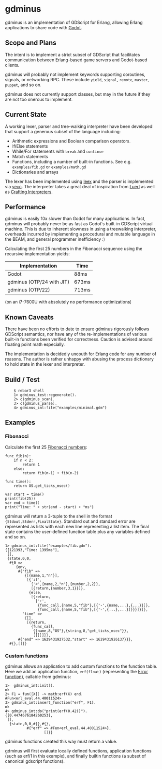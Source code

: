 gdminus
=====

gdminus is an implementation of GDScript for Erlang, allowing Erlang
applications to share code with [Godot](https://godotengine.org/). 

Scope and Plans
-----
The intent is to implement a strict subset of GDScript that facilitates
communication between Erlang-based game servers and Godot-based clients. 

gdminus will probably not implement keywords supporting coroutines, signals, or
networking RPC. These include `yield`, `signal`, `remote`, `master`, `puppet`,
and so on.

gdminus does not currently support classes, but may in the future if they are not too onerous to implement.

Current State
-----
A working lexer, parser and tree-walking interpreter have been developed that
support a generous subset of the language including:
  * Arithmetic expressions and Boolean comparison operators.
  * If/Else statements
  * While/For statements with `break` and `continue`
  * Match statements
  * Functions, including a number of built-in functions. See e.g. `examples/fib.gd` or `examples/math.gd` 
  * Dictionaries and arrays

The lexer has been implemented using [leex](https://github.com/rvirding/leex)
and the parser is implemented via [yecc](https://erlang.org/doc/man/yecc.html).
The interpreter takes a great deal of inspiration from
[Luerl](https://github.com/rvirding/luerl) as well as [Crafting
Interpreters](https://craftinginterpreters.com/).

Performance
-----
gdminus is easily 10x slower than Godot for many applications. In fact, gdminus
will probably never be as fast as Godot's built-in GDScript virtual machine.
This is due to inherent slowness in using a treewalking interpreter, overheads
incurred by implementing a procedural and mutable language in the BEAM, and
general programmer inefficiency :)

Calculating the first 25 numbers in the Fibonacci sequence using the recursive
implementation yields:

Implementation             | Time
-------------------------- | ----- 
Godot                      | 88ms  
gdminus (OTP/24 with JIT)  | 673ms 
gdminus (OTP/22)           | 713ms 

(on an i7-7600U with absolutely no performance optimizations)


Known Caveats
-----
There have been no efforts to date to ensure gdminus rigorously follows
GDScript semantics, nor have any of the re-implementations of various built-in
functions been verified for correctness. Caution is advised around floating
point math especially.

The implementation is decidedly uncouth for Erlang code for any number of
reasons. The author is rather unhappy with abusing the process dictionary to
hold state in the lexer and interpreter.

Build / Test 
-----
```
    $ rebar3 shell
    1> gdminus_test:regenerate().
    2> c(gdminus_scan).
    3> c(gdminus_parse).
    4> gdminus_int:file("examples/minimal.gdm")
```
    
Examples
-----

### Fibonacci
Calculate the first 25 [Fibonacci numbers](https://en.wikipedia.org/wiki/Fibonacci_number):
```
func fib(n):
    if n < 2:
        return 1
    else:
        return fib(n-1) + fib(n-2)

func time():
    return OS.get_ticks_msec()

var start = time()
print(fib(25))
var end = time()
print("Time: " + str(end - start) + "ms")
```

gdminus will return a 3-tuple to the shell in the format
`{Stdout,Stderr,FinalState}`. Standard out and standard error are represented
as lists with each new line representing a list item. The final state contains
the user-defined function table plus any variables defined and so on.
```
1> gdminus_int:file("examples/fib.gdm").
{[121393,"Time: 1395ms"],
 [],
 {state,0,0,
  #{0 =>
     {env,
      #{"fib" =>
         {[{name,1,"n"}],
          [{'if',
            {'<',{name,2,"n"},{number,2,2}},
            [{return,{number,3,1}}]},
           {else,
            [{return,
              {'+',
               {func_call,{name,5,"fib"},[{'-',{name,...},{...}}]},
               {func_call,{name,5,"fib"},[{'-',{...},...}]}}}]}]},
        "time" =>
         {[],
          [{return,
            {func_call,
             {{name,8,"OS"},{string,8,"get_ticks_msec"}},
             []}}]}},
      #{"end" => 1629431927532,"start" => 1629431926137}}},
  #{},[]}}
```

### Custom functions
gdminus allows an application to add custom functions to the function table. Here we add an application function, `erf(float)` (representing the [Error function](https://en.wikipedia.org/wiki/Error_function)), callable from gdminus:
```
1>  gdminus_int:init().
ok
2> F1 = fun([X]) -> math:erf(X) end.
#Fun<erl_eval.44.40011524>
3> gdminus_int:insert_function("erf", F1).
ok
4> gdminus_int:do("print(erf(0.42))").
{[0.4474676184260253],
 [],
  {state,0,0,#{},#{},
          #{"erf" => #Fun<erl_eval.44.40011524>},
                  []}}
```

gdminus functions created this way must return a value. 

gdminus will first evaluate locally defined functions, application functions (such as erf/1 in this example), and finally builtin functions (a subset of canonical gdscript functions).
